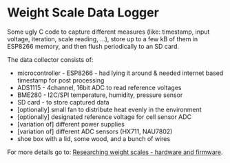 
# Weight Scale Data Logger

Some ugly C code to capture different measures (like: timestamp, input voltage, iteration, scale reading, ...), store up to a few kB of them in ESP8266 memory, and then flush periodically to an SD card.

The data collector consists of:

 - microcontroller - ESP8266 - had lying it around & needed internet based timestamp for post processing
 - ADS1115 - 4channel, 16bit ADC to read reference voltages
 - BME280 - I2C/SPI temperature, humidity, pressure sensor
 - SD card - to store captured data
 - [optionally] small fan to distribute heat evenly in the environment
 - [optionally] designated reference voltage for cell sensor ADC
 - [variation of] different power supplies 
 - [variation of] different ADC sensors (HX711, NAU7802)
 - shoe box with a lid, some wood, and a bunch of wires


For more details go to: [Researching weight scales - hardware and firmware](https://piotr.westfalewicz.com/blog/2022/05/researching-weight-scales-hardware-and-firmware/).